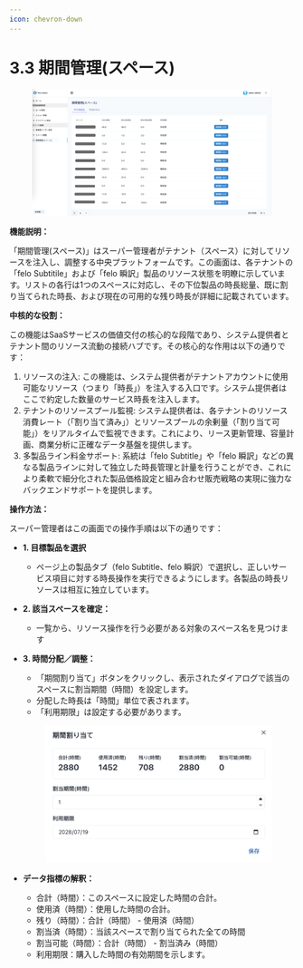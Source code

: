```yaml
---
icon: chevron-down
---
```


# 3.3 期間管理(スペース)

<figure><img src="../.gitbook/assets/image.png" alt=""><figcaption></figcaption></figure>

**機能説明：**

「期間管理(スペース)」はスーパー管理者がテナント（スペース）に対してリソースを注入し、調整する中央プラットフォームです。この画面は、各テナントの「felo Subtitile」および「felo 瞬訳」製品のリソース状態を明瞭に示しています。リストの各行は1つのスペースに対応し、その下位製品の時長総量、既に割り当てられた時長、および現在の可用的な残り時長が詳細に記載されています。



**中核的な役割：**

この機能はSaaSサービスの価値交付の核心的な段階であり、システム提供者とテナント間のリソース流動の接続ハブです。その核心的な作用は以下の通りです：

1. リソースの注入: この機能は、システム提供者がテナントアカウントに使用可能なリソース（つまり「時長」）を注入する入口です。システム提供者はここで約定した数量のサービス時長を注入します。
2. テナントのリソースプール監視: システム提供者は、各テナントのリソース消費レート（「割り当て済み」）とリソースプールの余剰量（「割り当て可能」）をリアルタイムで監視できます。これにより、リース更新管理、容量計画、商業分析に正確なデータ基盤を提供します。
3. 多製品ライン料金サポート: 系統は「felo Subtitle」や「felo 瞬訳」などの異なる製品ラインに対して独立した時長管理と計量を行うことができ、これにより柔軟で細分化された製品価格設定と組み合わせ販売戦略の実現に強力なバックエンドサポートを提供します。



**操作方法：**

スーパー管理者はこの画面での操作手順は以下の通りです：

* **1. 目標製品を選択**
  * ページ上の製品タブ（felo Subtitle、felo 瞬訳）で選択し、正しいサービス項目に対する時長操作を実行できるようにします。各製品の時長リソースは相互に独立しています。
* **2. 該当スペースを確定：**
  * 一覧から、リソース操作を行う必要がある対象のスペース名を見つけます
*   **3. 時間分配／調整：**

    * 「期間割り当て」ボタンをクリックし、表示されたダイアログで該当のスペースに割当期間（時間）を設定します。
    * 分配した時長は「時間」単位で表されます。
    * 「利用期限」は設定する必要があります。

    <div align="left"><figure><img src="../.gitbook/assets/image (1).png" alt="" width="563"><figcaption></figcaption></figure></div>



* **データ指標の解釈：**
  * 合計（時間）：このスペースに設定した時間の合計。
  * 使用済（時間）：使用した時間の合計。
  * 残り（時間）：合計（時間） - 使用済（時間）
  * 割当済（時間）：当該スペースで割り当てられた全ての時間
  * 割当可能（時間）：合計（時間） - 割当済み（時間）
  * 利用期限：購入した時間の有効期間を示します。
